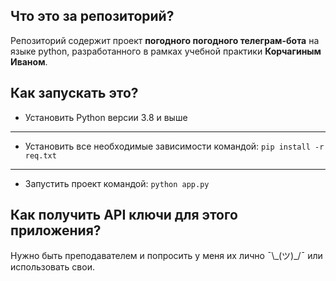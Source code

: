 ## Что это за репозиторий?
Репозиторий содержит проект **погодного погодного телеграм-бота** на языке python, разработанного в рамках учебной практики **Корчагиным Иваном**.

## Как запускать это?
- Установить Python версии 3.8 и выше

---

- Установить все необходимые зависимости командой: `pip install -r req.txt`

---
- Запустить проект командой: `python app.py`

## Как получить API ключи для этого приложения?
Нужно быть преподавателем и попросить у меня их лично ¯\\\_(ツ)\_/¯ или использовать свои.
